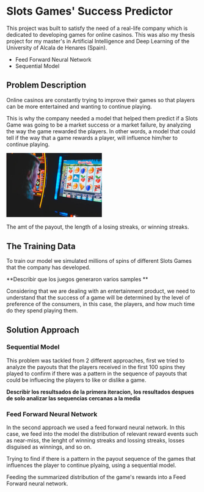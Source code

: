 # Slots Games' Success Predictor
This project was built to satisfy the need of a real-life company which is dedicated to developing games for online casinos. This was also my thesis project for my master's in Artificial Intelligence and Deep Learning of the University of Alcala de Henares (Spain).

* Feed Forward Neural Network
* Sequential Model

## Problem Description

Online casinos are constantly trying to improve their games so that players can be more entertained and wanting to continue playing.

This is why the company needed a model that helped them predict if a Slots Game was going to be a market success or a market failure, by analyzing the way the game rewarded the players.
In other words, a model that could tell if the way that a game rewards a player, will influence him/her to continue playing.

<img src="images/slotsGamesPic.PNG" alt="drawing" width="250"/>

The amt of the payout, the length of a losing streaks, or winning streaks.

## The Training Data
To train our model we simulated millions of spins of different Slots Games that the company has developed. 

**Describir que los juegos generaron varios samples **

Considering that we are dealing with an entertainment product, we need to understand that the success of a game will be determined by the level of preference of the consumers, in this case, the players, and how much time do they spend playing them.

## Solution Approach
### Sequential Model
This problem was tackled from 2 different approaches, first we tried to analyze the payouts that the players received in the first 100 spins they played to confirm if there was a pattern in the sequence of payouts that could be influecing the players to like or dislike a game.

**Describir los resultsados de la primera iteracion, los resultados despues de solo analizar las sequencias cercanas a la media**

### Feed Forward Neural Network
In the second approach we used a feed forward neural network. In this case, we feed into the model the distribution of relevant reward events such as near-miss, the lenght of winning streaks and lossing streaks, losses disguised as winnings, and so on.

Trying to find if there is a pattern in the payout sequence of the games that influences the player to continue plyaing, using a sequential model.

Feeding the summarized distribution of the game's rewards into a Feed Forward neural network.

